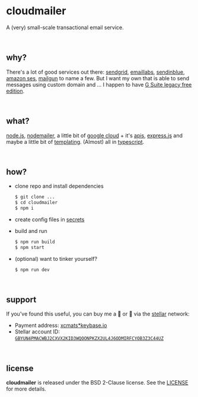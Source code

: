 # cloudmailer

A (very) small-scale transactional email service.

<br />




## why?

There's a lot of good services out there: [sendgrid](https://sendgrid.com/),
[emaillabs](https://emaillabs.io/), [sendinblue](https://sendinblue.com/),
[amazon ses](https://aws.amazon.com/ses/), [mailgun](https://mailgun.com/)
to name a few. But I want my own that is able to send messages using custom
domain and ... I happen to have
[G Suite legacy free edition](https://support.google.com/a/answer/2855120).

<br />




## what?

[node.js](https://nodejs.org/), [nodemailer](https://nodemailer.com/),
a little bit of [google cloud](https://cloud.google.com/) + it's
[apis](https://www.npmjs.com/package/googleapis),
[express.js](https://expressjs.com/) and maybe a little bit of
[templating](https://handlebarsjs.com/).
(Almost) all in [typescript](https://www.typescriptlang.org/).

<br />




## how?

* clone repo and install dependencies
    ```bash
    $ git clone ...
    $ cd cloudmailer
    $ npm i
    ```

* create config files in [secrets](./secrets/)

* build and run
    ```bash
    $ npm run build
    $ npm start
    ```

* (optional) want to tinker yourself?
    ```bash
    $ npm run dev
    ```

<br />




## support

If you've found this useful, you can buy me a 🍺️ or 🍕️ via the [stellar][stellar] network:

* Payment address: [xcmats*keybase.io][xcmatspayment]
* Stellar account ID: [`GBYUN4PMACWBJ2CXVX2KID3WQOONPKZX2UL4J6ODMIRFCYOB3Z3C44UZ`][addressproof]

<br />




## license

**cloudmailer** is released under the BSD 2-Clause license. See the
[LICENSE](./LICENSE) for more details.




[stellar]: https://learn.stellar.org
[xcmatspayment]: https://keybase.io/xcmats
[addressproof]: https://keybase.io/xcmats/sigchain#d0999a36b501c4818c15cf813f5a53da5bfe437875d92262be8d285bbb67614e22
